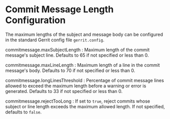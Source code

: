 Commit Message Length Configuration
===================================

The maximum lengths of the subject and message body can be
configured in the standard Gerrit config file `gerrit.config`.

commitmessage.maxSubjectLength
:	Maximum length of the commit message's subject line.  Defaults
	to 65 if not specified or less than 0.

commitmessage.maxLineLength
:	Maximum length of a line in the commit message's body.  Defaults
	to 70 if not specified or less than 0.

commitmessage.longLinesThreshold
:	Percentage of commit message lines allowed to exceed the
	maximum length before a warning or error is generated.  Defaults
	to 33 if not specified or less than 0.

commitmessage.rejectTooLong
:	If set to `true`, reject commits whose subject or line
	length exceeds the maximum allowed length.  If not
	specified, defaults to `false`.
